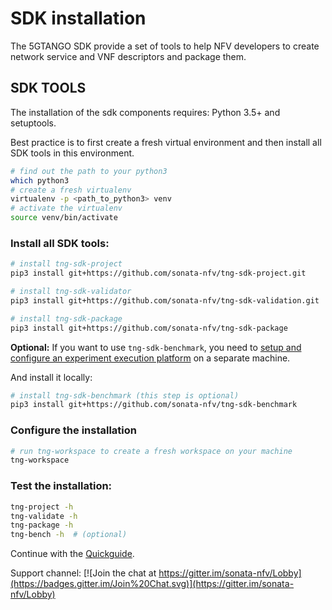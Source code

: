# SDK installation

The 5GTANGO SDK provide a set of tools to help NFV developers to create network service and VNF descriptors and package them.

## SDK TOOLS

The installation of the sdk components requires: Python 3.5+ and setuptools.

Best practice is to first create a fresh virtual environment and then install all SDK tools in this environment.

```sh
# find out the path to your python3
which python3
# create a fresh virtualenv
virtualenv -p <path_to_python3> venv
# activate the virtualenv
source venv/bin/activate
```

### Install all SDK tools:

```sh
# install tng-sdk-project
pip3 install git+https://github.com/sonata-nfv/tng-sdk-project.git

# install tng-sdk-validator
pip3 install git+https://github.com/sonata-nfv/tng-sdk-validation.git

# install tng-sdk-package
pip3 install git+https://github.com/sonata-nfv/tng-sdk-package
```


**Optional:** If you want to use `tng-sdk-benchmark`, you need to [setup and configure an experiment execution platform](https://github.com/sonata-nfv/tng-sdk-benchmark/wiki/Setup-execution-platform-(vim-emu)) on a separate machine. 

And install it locally:
```sh
# install tng-sdk-benchmark (this step is optional)
pip3 install git+https://github.com/sonata-nfv/tng-sdk-benchmark
```

### Configure the installation

```sh
# run tng-workspace to create a fresh workspace on your machine
tng-workspace
```

### Test the installation:

```sh
tng-project -h
tng-validate -h
tng-package -h
tng-bench -h  # (optional)
```

Continue with the [Quickguide](/quickguide).

Support channel:
[![Join the chat at https://gitter.im/sonata-nfv/Lobby](https://badges.gitter.im/Join%20Chat.svg)](https://gitter.im/sonata-nfv/Lobby)
